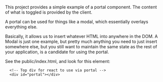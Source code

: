 This project provides a simple example of a portal component. The content of what is toggled is provided by the client.

A portal can be used for things like a modal, which essentially overlays everything else.

Basically, it allows us to insert whatever HTML into anywhere in the DOM. A Modal is just one example, but pretty much anything you need to just insert somewhere else, but you still want to maintain the same state as the rest of your application, is a candidate for using the portal. 

See the public/index.html, and look for this element:

```
  <!-- Top div for react to use via portal -->
  <div id="portal"></div>
```

